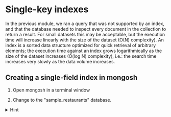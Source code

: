 # Single-key indexes

In the previous module, we ran a query that was not supported by an index, and that the database needed to inspect every document in the collection to return a result. For small datasets this may be acceptable, but the execution time will increase linearly with the size of the dataset (O(N) complexity). An index is a sorted data structure optimized for quick retrieval of arbitrary elements; the execution time against an index grows logarithmically as the size of the dataset increases (O(log N) complexity), i.e.: the search time increases very slowly as the data volume increases.

## Creating a single-field index in mongosh

1. Open mongosh in a terminal window

2. Change to the "sample_restaurants" database.
  <details>
  <summary>Hint</summary>

  ```js
  use sample_restaurants;
  ```

  The `createIndex()` mongosh method creates an index on a collection, and takes a document where the keys are one or more database fields to index, and the values are the sort order for that field (1 for ascending, -1 for descendng). In our case, we want to efficiently find restaurants by name, so we want an index that contains the `name` field. Sort order isn't important for this use case, but if we are going to sort our results it will likely be alphabetically, so we'll choose `1` for an ascending order sort. The index document then would look like this:
  ```js
  {name: 1}
  ```

3. Run the following mongosh command to create an index in the `restaurants` collection, containing the `name` field sorted in ascending order:
  ```js
  db.restaurants.createIndex({name: 1});
  ```

  <details>
  <summary>Expected output</summary>

  ```js
  Atlas atlas-106ftn-shard-0 [primary] sample_restaurants> db.restaurants.createIndex({name: 1});
  name_1
  Atlas atlas-106ftn-shard-0 [primary] sample_restaurants> 
  ```
  </details>

  Note that the command returned the name of the created index, `name_1`. You can specify a name for the index, but by default MongoDB concatenates the field names and sort orders to name indexes.

4. In Compass, run the query from the previous lab again to find the restaurant named "Lucia Pizza" (refer the lab 3-1 if needed), and click "Explain" to see how the query plan has changed.

  <details>
  <summary>Expected result</summary>

  ![Compass showing the results of the indexed query](images/compass-indexed.png)
  </details>

  You can see that the query executed much more quickly, in under a millisecond. Because MongoDB was able to efficiently find the matching record in the index, it only needed a single fetch operation to retrieve the document and return it to the client. 12ms might not make a perceptible difference to a user making one query, but across millions of queries, it can add up to significant performance gains.

When you are done, proceed to the next lab.
